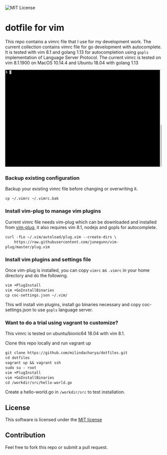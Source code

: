 ![MIT License](https://img.shields.io/github/license/milindacharya/subneter.svg)

# dotfile for vim 
This repo contains a vimrc file that I use for my development work. The current collection contains vimrc file for go development with autocomplete. It is tested with vim 8.1 and golang 1.13 for autocompletion using `gopls` implementation of Language Server Protocol. The current vimrc is tested on vim 8.1.1900 on MacOS 10.14.4 and Ubuntu 18.04 with golang 1.13

![Autocomplete in go](tty.gif)

### Backup existing configuration
Backup your existing vimrc file before changing or overwriting it.
```
cp ~/.vimrc ~/.vimrc.bak
```

### Install vim-plug to manage vim plugins
Current vimrc file needs vim-plug which can be downloaded and installed from [vim-plug](https://github.com/junegunn/vim-plug), it also requires vim 8.1, nodejs and gopls for autocomplete.
```
curl -fLo ~/.vim/autoload/plug.vim --create-dirs \
    https://raw.githubusercontent.com/junegunn/vim-plug/master/plug.vim
```

### Install vim plugins and settings file
Once vim-plug is installed, you can copy `vimrc` as `.vimrc` in your home directory and do the following.
```
vim +PlugInstall 
vim +GoInstallBinaries
cp coc-settings.json ~/.vim/
```
This will install vim plugins, install go binaries necessary and copy coc-settings.json to use `gopls` language server.


### Want to do a trial using vagrant to customize?
This vimrc is tested on ubuntu/bionic64 18.04 with vim 8.1. 

Clone this repo locally and run vagrant up 
```
git clone https://github.com/milindacharya/dotfiles.git
cd dotfiles
vagrant up && vagrant ssh
sudo su - root
vim +PlugInstall 
vim +GoInstallBinaries
cd /workdir/src/hello-world.go
```
Create a hello-world.go in `/workdir/src` to test installation.

## License
This software is licensed under the [MIT license](LICENSE.md)

## Contribution
Feel free to fork this repo or submit a pull request. 

